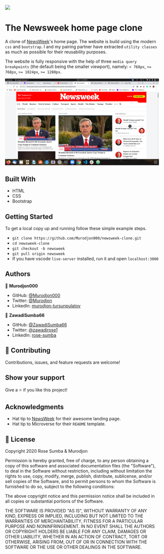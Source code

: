 ![](https://img.shields.io/badge/Microverse-blueviolet)

# The Newsweek home page clone

A clone of [NewsWeek](https://www.newsweek.com/)'s home page. The website is build using the modern `css` and `bootstrap`. I and my pairing partner have extracted `utility classes` as much as possible for their reusability purposes.

The website is fully responsive with the help of three `media query` `breakpoints` (the default being the smaller viewport), namely: `< 768px`, `>= 768px`, `>= 1024px`, `>= 1280px`.

![Screenshot of newsweek clone](./images/screenshot.png)

## Built With

- HTML
- CSS
- Bootstrap

## Getting Started

To get a local copy up and running follow these simple example steps.

- `git clone https://github.com/Murodjon000/newsweek-clone.git`
- `cd newsweek-clone`
- `git checkout -b newsweek`
- `git pull origin newsweek`
- If you have vscode `live-server` installed, run it and open `localhost:3000`

## Authors

👤 **Murodjon000**

- GitHub: [@Murodjon000](https://github.com/Murodjon000)
- Twitter: [@Murodjon](https://twitter.com/Murodjo91836152)
- LinkedIn: [murodjon-tursunpulatov](https://www.linkedin.com/in/murodjon-tursunpulatov-5189481b3/)

👤 **ZawadiSumba66**

- GitHub: [@ZawadiSumba66](https://github.com/ZawadiSumba66)
- Twitter: [@zawadirose1](https://twitter.com/zawadirose1)
- LinkedIn: [rose-sumba](https://www.linkedin.com/in/rose-sumba-9b36401b5/)

## 🤝 Contributing

Contributions, issues, and feature requests are welcome!

## Show your support

Give a ⭐️ if you like this project!

## Acknowledgments

- Hat tip to [NewsWeek](https://newsweek.com/) for their awesome landing page.
- Hat tip to Microverse for their `README` template.

## 📝 License

Copyright 2020 Rose Sumba & Murodjon

Permission is hereby granted, free of charge, to any person obtaining a copy of this software and associated documentation files (the "Software"), to deal in the Software without restriction, including without limitation the rights to use, copy, modify, merge, publish, distribute, sublicense, and/or sell copies of the Software, and to permit persons to whom the Software is furnished to do so, subject to the following conditions:

The above copyright notice and this permission notice shall be included in all copies or substantial portions of the Software.

THE SOFTWARE IS PROVIDED "AS IS", WITHOUT WARRANTY OF ANY KIND, EXPRESS OR IMPLIED, INCLUDING BUT NOT LIMITED TO THE WARRANTIES OF MERCHANTABILITY, FITNESS FOR A PARTICULAR PURPOSE AND NONINFRINGEMENT. IN NO EVENT SHALL THE AUTHORS OR COPYRIGHT HOLDERS BE LIABLE FOR ANY CLAIM, DAMAGES OR OTHER LIABILITY, WHETHER IN AN ACTION OF CONTRACT, TORT OR OTHERWISE, ARISING FROM, OUT OF OR IN CONNECTION WITH THE SOFTWARE OR THE USE OR OTHER DEALINGS IN THE SOFTWARE.
